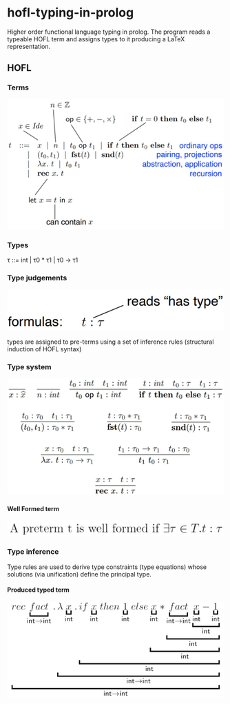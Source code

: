 # hofl-typing-in-prolog
Higher order functional language typing in prolog.
The program reads a typeable HOFL term and assigns types to it producing a LaTeX representation.

## HOFL

### Terms
![hofl terms](hofl_terms.jpg)

### Types

τ ::= int | τ0 * τ1 | τ0 → τ1


### Type judgements
![hofl type judgements](hofl_type_judgements.jpg)

types are assigned to pre-terms using a set of inference rules
(structural induction of HOFL syntax)

### Type system
![hofl type system](hofl_type_system.jpg)

#### Well Formed term
![well formed term](hofl_well_formed.jpg)

### Type inference
Type rules are used to derive type constraints (type equations) whose solutions (via unification) define the principal type.

#### Produced typed term
![typing example](hofl_fact_typing.jpg)
